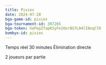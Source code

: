 ```yaml
---
title: Pixies
date: 2024-07-28
bga-game-id: pixies
bga-tournament-id: 307265
bga-token: hePepZfapKSyFe2OorBS7L84lI8oqClR
bombyx-id: pixies
---
```


Temps réel 30 minutes Élimination directe

2 joueurs par partie